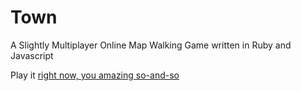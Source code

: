 Town
====

A Slightly Multiplayer Online Map Walking Game written in Ruby and Javascript

Play it [right now, you amazing so-and-so](http://johnholdun-town.herokuapp.com)

